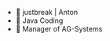 - 👋 justbreak | Anton
- 👀 Java Coding
- 🌱 Manager of AG-Systems

<!---
justbreak/justbreak is a ✨ special ✨ repository because its `README.md` (this file) appears on your GitHub profile.
You can click the Preview link to take a look at your changes.
--->
